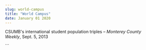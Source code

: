 ```yaml
---
slug: world-campus
title: "World Campus"
date: January 01 2020
---
```


 
<p>
  CSUMB's international student population triples –
  <em>Monterey County Weekly</em>, Sept. 5, 2013
</p>
```
